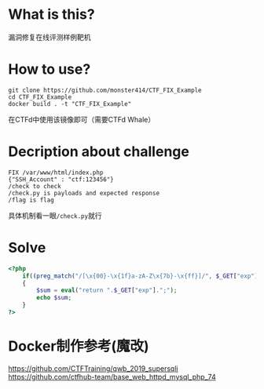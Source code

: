 # What is this?

漏洞修复在线评测样例靶机

# How to use?

```
git clone https://github.com/monster414/CTF_FIX_Example
cd CTF_FIX_Example
docker build . -t "CTF_FIX_Example"
```
在CTFd中使用该镜像即可（需要CTFd Whale）

# Decription about challenge

```
FIX /var/www/html/index.php
{"SSH_Account" : "ctf:123456"}
/check to check
/check.py is payloads and expected response
/flag is flag
```
具体机制看一眼`/check.py`就行

# Solve

```php
<?php
	if((preg_match("/[\x{00}-\x{1f}a-zA-Z\x{7b}-\x{ff}]/", $_GET["exp"])) === 0)
	{
		$sum = eval("return ".$_GET["exp"].";");
		echo $sum;
	}
?>
```

# Docker制作参考(魔改)

https://github.com/CTFTraining/qwb_2019_supersqli
https://github.com/ctfhub-team/base_web_httpd_mysql_php_74